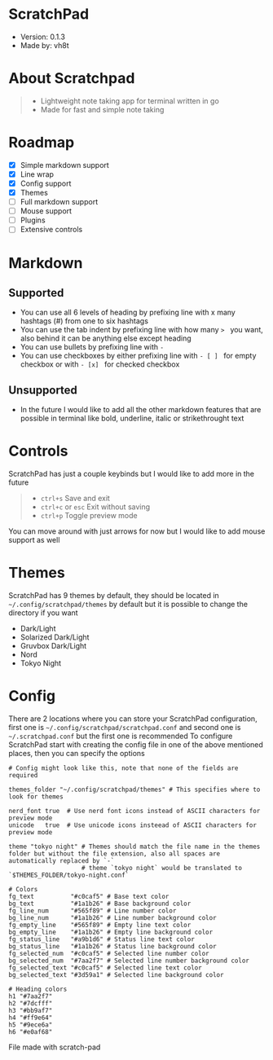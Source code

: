 # ScratchPad
- Version: 0.1.3
- Made by: vh8t

# About Scratchpad
> - Lightweight note taking app for terminal written in go
> - Made for fast and simple note taking

# Roadmap
- [x] Simple markdown support
- [x] Line wrap
- [x] Config support
- [x] Themes
- [ ] Full markdown support
- [ ] Mouse support
- [ ] Plugins
- [ ] Extensive controls

# Markdown
## Supported
- You can use all 6 levels of heading by prefixing line with x many hashtags (#) from one to six hashtags
- You can use the tab indent by prefixing line with how many `> ` you want, also behind it can be anything else except heading
- You can use bullets by prefixing line with `- `
- You can use checkboxes by either prefixing line with `- [ ] ` for empty checkbox or with `- [x] ` for checked checkbox

## Unsupported
- In the future I would like to add all the other markdown features that are possible in terminal like bold, underline, italic or strikethrought text

# Controls
ScratchPad has just a couple keybinds but I would like to add more in the future
> - `ctrl+s` Save and exit
> - `ctrl+c` or `esc` Exit without saving
> - `ctrl+p` Toggle preview mode

You can move around with just arrows for now but I would like to add mouse support as well

# Themes
ScratchPad has 9 themes by default, they should be located in `~/.config/scratchpad/themes` by default but it is possible to change the directory if you want
- Dark/Light
- Solarized Dark/Light
- Gruvbox Dark/Light
- Nord
- Tokyo Night

# Config
There are 2 locations where you can store your ScratchPad configuration, first one is `~/.config/scratchpad/scratchpad.conf` and second one is `~/.scratchpad.conf` but the first one is recommended
To configure ScratchPad start with creating the config file in one of the above mentioned places, then you can specify the options

```
# Config might look like this, note that none of the fields are required

themes_folder "~/.config/scratchpad/themes" # This specifies where to look for themes

nerd_font true  # Use nerd font icons instead of ASCII characters for preview mode
unicode   true  # Use unicode icons insteead of ASCII characters for preview mode

theme "tokyo night" # Themes should match the file name in the themes folder but without the file extension, also all spaces are automatically replaced by `-`
                    # theme `tokyo night` would be translated to `$THEMES_FOLDER/tokyo-night.conf`

# Colors
fg_text          "#c0caf5" # Base text color
bg_text          "#1a1b26" # Base background color
fg_line_num      "#565f89" # Line number color
bg_line_num      "#1a1b26" # Line number background color
fg_empty_line    "#565f89" # Empty line text color
bg_empty_line    "#1a1b26" # Empty line background color
fg_status_line   "#a9b1d6" # Status line text color
bg_status_line   "#1a1b26" # Status line background color
fg_selected_num  "#c0caf5" # Selected line number color
bg_selected_num  "#7aa2f7" # Selected line number background color
fg_selected_text "#c0caf5" # Selected line text color
bg_selected_text "#3d59a1" # Selected line background color

# Heading colors
h1 "#7aa2f7"
h2 "#7dcfff"
h3 "#bb9af7"
h4 "#ff9e64"
h5 "#9ece6a"
h6 "#e0af68"
```

File made with scratch-pad